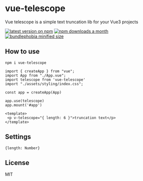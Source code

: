 # vue-telescope

Vue telescope is a simple text truncation lib for your Vue3 projects

[![latest version on npm](https://img.shields.io/npm/v/vue-telescope)](https://www.npmjs.com/package/vue-telescope) [![npm downloads a month](https://img.shields.io/npm/dm/vue-telescope)](https://www.npmjs.com/package/vue-telescope) [![bundlephobia minified size](https://badgen.net/bundlephobia/min/vue-telescope)](https://bundlephobia.com/result?p=vue-telescope@0.0.3)


## How to use

```
npm i vue-telescope
```

```js/ts
import { createApp } from "vue";
import App from "./App.vue";
import telescope from 'vue-telescope'
import "./assets/styling/index.css";

const app = createApp(App)

app.use(telescope)
app.mount('#app')
```

```vue
<template>
 <p v-telescope="{ length: 6 }">truncation text</p>
</template>
```
## Settings

```
{length: Number}
```

## License

MIT
